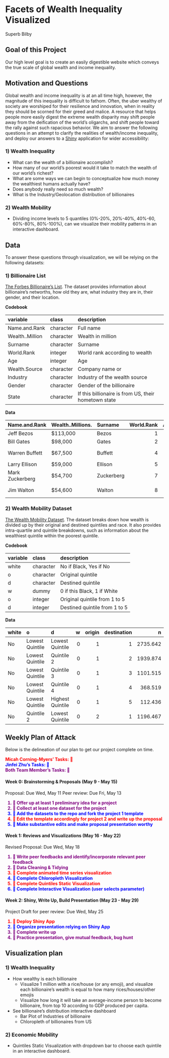 Facets of Wealth Inequality Visualized
================
Superb Bilby

## Goal of this Project

Our high level goal is to create an easily digestible website which
conveys the true scale of global wealth and income inequality.

## Motivation and Questions

Global wealth and income inequality is at an all time high, however, the
magnitude of this inequality is difficult to fathom. Often, the uber
wealthy of society are worshiped for their resilience and innovation,
when in reality they should be scorned for their greed and malice. A
resource that helps people more easily digest the extreme wealth
disparity may shift people away from the deification of the world’s
oligarchs, and shift people toward the rally against such rapacious
behavior. We aim to answer the following questions in an attempt to
clarify the realities of wealth/income inequality, and deploy our
answers to a [Shiny](https://shiny.rstudio.com/) application for wider
accessibility:

### 1) Wealth Inequality

-   What can the wealth of a billionaire accomplish?
-   How many of our world’s poorest would it take to match the wealth of
    our world’s richest?
-   What are some ways we can begin to conceptualize how much money the
    wealthiest humans actually have?
-   Does anybody really need so much wealth?
-   What is the Industry/Geolocation distribution of billionaires

### 2) Wealth Mobility

-   Dividing income levels to 5 quantiles (0%-20%, 20%-40%, 40%-60,
    60%-80%, 80%-100%), can we visualize their mobility patterns in an
    interactive dashboard.

## Data

To answer these questions through visualization, we will be relying on
the following datasets:

### 1) Billionaire List

[The Forbes Billionaire’s
List](https://docs.google.com/spreadsheets/d/1JThOdF95e0NYoea5pCWd5UDXLmIGc1Fwj1aajDSYYhk/edit#gid=685599441).
The dataset provides information about billionaire’s networths, how old
they are, what industry they are in, their gender, and their location.

**Codebook**

| variable        | class     | description                                          |
|:----------------|:----------|:-----------------------------------------------------|
| Name.and.Rank   | character | Full name                                            |
| Wealth..Million | character | Wealth in million                                    |
| Surname         | character | Surname                                              |
| World.Rank      | integer   | World rank according to wealth                       |
| Age             | integer   | Age                                                  |
| Wealth.Source   | character | Company name or                                      |
| Industry        | character | Industry of the wealth source                        |
| Gender          | character | Gender of the billionaire                            |
| State           | character | If this billionaire is from US, their hometown state |

**Data**

| Name.and.Rank   | Wealth..Millions. | Surname    | World.Rank | Age | Wealth.Source      | Industry              | Gender | State      |
|:----------------|:------------------|:-----------|-----------:|----:|:-------------------|:----------------------|:-------|:-----------|
| Jeff Bezos      | $113,000          | Bezos      |          1 |  56 | Amazon             | Technology            | M      | Washington |
| Bill Gates      | $98,000           | Gates      |          2 |  64 | Microsoft          | Technology            | M      | Washington |
| Warren Buffett  | $67,500           | Buffett    |          4 |  89 | Berkshire Hathaway | Finance & Investments | M      | Nebraska   |
| Larry Ellison   | $59,000           | Ellison    |          5 |  75 | software           | Technology            | M      | California |
| Mark Zuckerberg | $54,700           | Zuckerberg |          7 |  35 | Facebook           | Technology            | M      | California |
| Jim Walton      | $54,600           | Walton     |          8 |  71 | Walmart            | Fashion & Retail      | M      | Arkansas   |

### 2) Wealth Mobility Dataset

[The Wealth Mobility
Dataset](https://github.com/fpfeffer/WealthMobility/blob/master/Data/2-wealth-structure.csv).
The dataset breaks down how wealth is divided up by their original and
destined quintiles and race. It also provides intra-quartile and
quintile breakdowns, such as information about the wealthiest quintile
within the poorest quintile.

**Codebook**

| variable | class     | description                   |
|:---------|:----------|:------------------------------|
| white    | character | No if Black, Yes if No        |
| o        | character | Original quintile             |
| d        | character | Destined quintile             |
| w        | dummy     | 0 if this Black, 1 if White   |
| o        | integer   | Original quintile from 1 to 5 |
| d        | integer   | Destined quintile from 1 to 5 |

**Data**

| white | o               | d                |   w | origin | destination |        n |
|:------|:----------------|:-----------------|----:|-------:|------------:|---------:|
| No    | Lowest Quintile | Lowest Quintile  |   0 |      1 |           1 | 2735.642 |
| No    | Lowest Quintile | Quintile 2       |   0 |      1 |           2 | 1939.874 |
| No    | Lowest Quintile | Quintile 3       |   0 |      1 |           3 | 1101.515 |
| No    | Lowest Quintile | Quintile 4       |   0 |      1 |           4 |  368.519 |
| No    | Lowest Quintile | Highest Quintile |   0 |      1 |           5 |  112.436 |
| No    | Quintile 2      | Lowest Quintile  |   0 |      2 |           1 | 1196.467 |

## Weekly Plan of Attack

Below is the delineation of our plan to get our project complete on
time.

<span style="color:red; font-weight: bold"> Micah Corning-Myers’ Tasks:
💃</span> <br> <span style="color:blue; font-weight: bold"> Jinfei Zhu’s
Tasks: 🕺 </span> <br> <span style="color:purple; font-weight: bold">
Both Team Member’s Tasks: 👯</span> <br>

#### Week 0: Brainstorming & Proposals (May 9 - May 15)

Proposal: Due Wed, May 11 Peer review: Due Fri, May 13

<ol>
<li style="color:purple; font-weight: bold">
👯 Offer up at least 1 preliminary idea for a project
</li>
<li style="color:purple; font-weight: bold">
👯 Collect at least one dataset for the project
</li>
<li style="color:blue; font-weight: bold">
🕺 Add the datasets to the repo and fork the project 1 template
</li>
<li style="color:red; font-weight: bold">
💃 Edit the template accordingly for project 2 and write up the proposal
</li>
<li style="color:blue; font-weight: bold">
🕺 Make substantive edits and make proposal presentation worthy
</li>
</ol>

#### Week 1: Reviews and Visualizations (May 16 - May 22)

Revised Proposal: Due Wed, May 18

<ol>
<li style="color:purple; font-weight: bold">
👯 Write peer feedbacks and identify/incorporate relevant peer feedback
</li>
<li style="color:purple; font-weight: bold">
👯 Data Cleaning & Tidying
</li>
<li style="color:red; font-weight: bold">
💃 Complete animated time series visualization
</li>
<li style="color:blue; font-weight: bold">
🕺 Complete Chloropleth Visualization
</li>
<li style="color:red; font-weight: bold">
💃 Complete Quintiles Static Visualization
</li>
<li style="color:blue; font-weight: bold">
🕺 Complete Interactive Visualization (user selects parameter)
</li>
</ol>

#### Week 2: Shiny, Write Up, Build Presentation (May 23 - May 29)

Project Draft for peer review: Due Wed, May 25

<ol>
<li style="color:red; font-weight: bold">
💃 Deploy Shiny App
</li>
<li style="color:blue; font-weight: bold">
🕺 Organize presentation relying on Shiny App
</li>
<li style="color:purple; font-weight: bold">
👯 Complete write up
</li>
<li style="color:purple; font-weight: bold">
👯 Practice presentation, give mutual feedback, bug hunt
</li>
</ol>

## Visualization plan

### 1) Wealth Inequality

-   How wealthy is each billionaire
    -   Visualize 1 million with a rice/house (or any emoji), and
        visualize each billionaire’s wealth is equal to how many
        rices/houses/other emojis
    -   Visualize how long it will take an average-income person to
        become billionaire, from top 10 according to GDP produced per
        capita.
-   See billionaire’s distribution interactive dashboard
    -   Bar Plot of Industries of billionaire
    -   Chloropleth of billionaires from US

### 2) Economic Mobility

-   Quintiles Static Visualization with dropdown bar to choose each
    quintile in an interactive dashboard.
